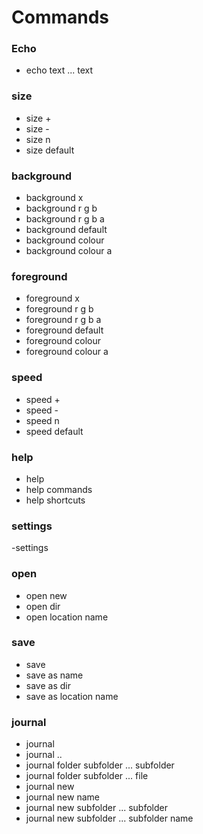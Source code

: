 # Commands

### Echo
- echo text ... text

### size
- size +
- size -
- size n
- size default

### background
- background x
- background r g b
- background r g b a
- background default
- background colour
- background colour a

### foreground
- foreground x
- foreground r g b
- foreground r g b a
- foreground default
- foreground colour 
- foreground colour a

### speed
- speed +
- speed -
- speed n
- speed default

### help
- help
- help commands
- help shortcuts

### settings
-settings

### open
- open new
- open dir
- open location name

### save
- save
- save as name
- save as dir
- save as location name

### journal
- journal
- journal ..
- journal folder subfolder ... subfolder
- journal folder subfolder ... file
- journal new
- journal new name
- journal new subfolder ... subfolder
- journal new subfolder ... subfolder name